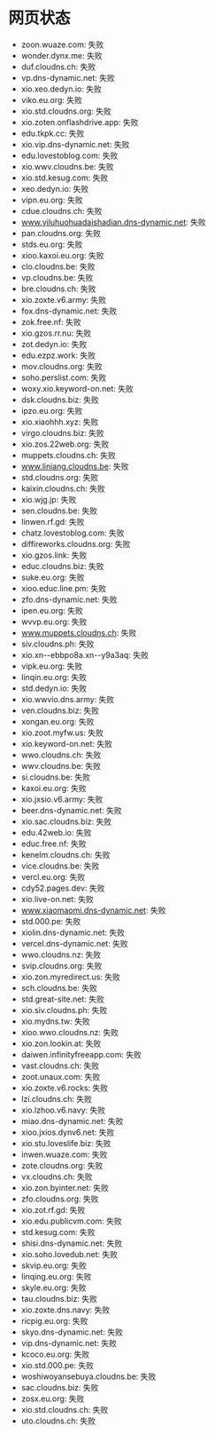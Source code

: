 # 网页状态
- zoon.wuaze.com: 失败
- wonder.dynx.me: 失败
- duf.cloudns.ch: 失败
- vp.dns-dynamic.net: 失败
- xio.xeo.dedyn.io: 失败
- viko.eu.org: 失败
- xio.std.cloudns.org: 失败
- xio.zoten.onflashdrive.app: 失败
- edu.tkpk.cc: 失败
- xio.vip.dns-dynamic.net: 失败
- edu.lovestoblog.com: 失败
- xio.wwv.cloudns.be: 失败
- xio.std.kesug.com: 失败
- xeo.dedyn.io: 失败
- vipn.eu.org: 失败
- cdue.cloudns.ch: 失败
- www.yiluhuohuadaishadian.dns-dynamic.net: 失败
- pan.cloudns.org: 失败
- stds.eu.org: 失败
- xioo.kaxoi.eu.org: 失败
- clo.cloudns.be: 失败
- vp.cloudns.be: 失败
- bre.cloudns.ch: 失败
- xio.zoxte.v6.army: 失败
- fox.dns-dynamic.net: 失败
- zok.free.nf: 失败
- xio.gzos.rr.nu: 失败
- zot.dedyn.io: 失败
- edu.ezpz.work: 失败
- mov.cloudns.org: 失败
- soho.perslist.com: 失败
- woxy.xio.keyword-on.net: 失败
- dsk.cloudns.biz: 失败
- ipzo.eu.org: 失败
- xio.xiaohhh.xyz: 失败
- virgo.cloudns.biz: 失败
- xio.zos.22web.org: 失败
- muppets.cloudns.ch: 失败
- www.liniang.cloudns.be: 失败
- std.cloudns.org: 失败
- kaixin.cloudns.ch: 失败
- xio.wjg.jp: 失败
- sen.cloudns.be: 失败
- linwen.rf.gd: 失败
- chatz.lovestoblog.com: 失败
- diffireworks.cloudns.org: 失败
- xio.gzos.link: 失败
- educ.cloudns.biz: 失败
- suke.eu.org: 失败
- xioo.educ.line.pm: 失败
- zfo.dns-dynamic.net: 失败
- ipen.eu.org: 失败
- wvvp.eu.org: 失败
- www.muppets.cloudns.ch: 失败
- siv.cloudns.ph: 失败
- xio.xn--ebbpo8a.xn--y9a3aq: 失败
- vipk.eu.org: 失败
- linqin.eu.org: 失败
- std.dedyn.io: 失败
- xio.wwvio.dns.army: 失败
- ven.cloudns.biz: 失败
- xongan.eu.org: 失败
- xio.zoot.myfw.us: 失败
- xio.keyword-on.net: 失败
- wwo.cloudns.ch: 失败
- wwv.cloudns.be: 失败
- si.cloudns.be: 失败
- kaxoi.eu.org: 失败
- xio.jxsio.v6.army: 失败
- beer.dns-dynamic.net: 失败
- xio.sac.cloudns.biz: 失败
- edu.42web.io: 失败
- educ.free.nf: 失败
- kenelm.cloudns.ch: 失败
- vice.cloudns.be: 失败
- vercl.eu.org: 失败
- cdy52.pages.dev: 失败
- xio.live-on.net: 失败
- www.xiaomaomi.dns-dynamic.net: 失败
- std.000.pe: 失败
- xiolin.dns-dynamic.net: 失败
- vercel.dns-dynamic.net: 失败
- wwo.cloudns.nz: 失败
- svip.cloudns.org: 失败
- xio.zon.myredirect.us: 失败
- sch.cloudns.be: 失败
- std.great-site.net: 失败
- xio.siv.cloudns.ph: 失败
- xio.mydns.tw: 失败
- xioo.wwo.cloudns.nz: 失败
- xio.zon.lookin.at: 失败
- daiwen.infinityfreeapp.com: 失败
- vast.cloudns.ch: 失败
- zoot.unaux.com: 失败
- xio.zoxte.v6.rocks: 失败
- lzi.cloudns.ch: 失败
- xio.lzhoo.v6.navy: 失败
- miao.dns-dynamic.net: 失败
- xioo.jxios.dynv6.net: 失败
- xio.stu.loveslife.biz: 失败
- inwen.wuaze.com: 失败
- zote.cloudns.org: 失败
- vx.cloudns.ch: 失败
- xio.zon.byinter.net: 失败
- zfo.cloudns.org: 失败
- xio.zot.rf.gd: 失败
- xio.edu.publicvm.com: 失败
- std.kesug.com: 失败
- shisi.dns-dynamic.net: 失败
- xio.soho.lovedub.net: 失败
- skvip.eu.org: 失败
- linqing.eu.org: 失败
- skyle.eu.org: 失败
- tau.cloudns.biz: 失败
- xio.zoxte.dns.navy: 失败
- ricpig.eu.org: 失败
- skyo.dns-dynamic.net: 失败
- vip.dns-dynamic.net: 失败
- kcoco.eu.org: 失败
- xio.std.000.pe: 失败
- woshiwoyansebuya.cloudns.be: 失败
- sac.cloudns.biz: 失败
- zosx.eu.org: 失败
- xio.std.cloudns.ch: 失败
- uto.cloudns.ch: 失败
